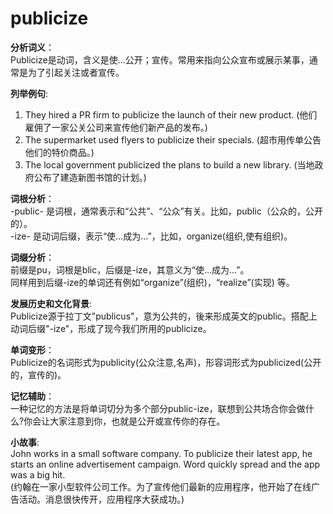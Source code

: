 # publicize

**分析词义**：  
Publicize是动词，含义是使...公开；宣传。常用来指向公众宣布或展示某事，通常是为了引起关注或者宣传。

  

**列举例句**:

  

1.  They hired a PR firm to publicize the launch of their new product. (他们雇佣了一家公关公司来宣传他们新产品的发布。)
2.  The supermarket used flyers to publicize their specials. (超市用传单公告他们的特价商品。)
3.  The local government publicized the plans to build a new library. (当地政府公布了建造新图书馆的计划。)

  

**词根分析**：  
\-public- 是词根，通常表示和“公共”、“公众”有关。比如，public（公众的，公开的）。  
\-ize- 是动词后缀，表示“使…成为…”，比如，organize(组织,使有组织)。

  

**词缀分析**：  
前缀是pu，词根是blic，后缀是-ize，其意义为“使…成为…”。  
同样用到后缀-ize的单词还有例如“organize”(组织)，“realize”(实现) 等。

  

**发展历史和文化背景**:  
Publicize源于拉丁文"publicus"，意为公共的，後来形成英文的public。搭配上动词后缀"-ize"，形成了现今我们所用的publicize。

  

**单词变形**：  
Publicize的名词形式为publicity(公众注意,名声)，形容词形式为publicized(公开的，宣传的)。

  

**记忆辅助**：  
一种记忆的方法是将单词切分为多个部分public-ize，联想到公共场合你会做什么?你会让大家注意到你，也就是公开或宣传你的存在。

  

**小故事**:  
John works in a small software company. To publicize their latest app, he starts an online advertisement campaign. Word quickly spread and the app was a big hit.  
(约翰在一家小型软件公司工作。为了宣传他们最新的应用程序，他开始了在线广告活动。消息很快传开，应用程序大获成功。)
